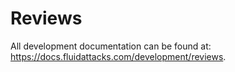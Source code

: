# Reviews

All development documentation
can be found at:
<https://docs.fluidattacks.com/development/reviews>.

